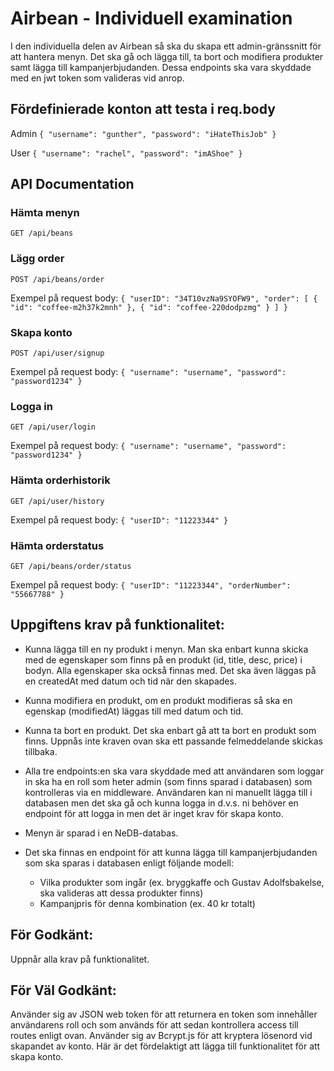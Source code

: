 # Airbean - Individuell examination

I den individuella delen av Airbean så ska du skapa ett admin-gränssnitt för att hantera menyn. Det ska gå och lägga till, ta bort och modifiera produkter samt lägga till kampanjerbjudanden.
Dessa endpoints ska vara skyddade med en jwt token som valideras vid anrop.

## Fördefinierade konton att testa i req.body

Admin
`{
	"username": "gunther",
	"password": "iHateThisJob"
}`

User
`{
	"username": "rachel",
	"password": "imAShoe"
}`

## API Documentation

### Hämta menyn
` GET /api/beans `

### Lägg order
` POST /api/beans/order `

Exempel på request body:
`{
	"userID": "34T10vzNa9SYOFW9",
	"order": [
		{
			"id": "coffee-m2h37k2mnh"
		},
		{
			"id": "coffee-220dodpzmg"
		}
	]
}`

### Skapa konto
` POST /api/user/signup `

Exempel på request body:
`{
	"username": "username",
	"password": "password1234"
}`

### Logga in
` GET /api/user/login `

Exempel på request body:
`{
	"username": "username",
	"password": "password1234"
}`

### Hämta orderhistorik
` GET /api/user/history `

Exempel på request body:
`{
	"userID": "11223344"
}`

### Hämta orderstatus
` GET /api/beans/order/status `

Exempel på request body:
`{
	"userID": "11223344",
	"orderNumber": "55667788"
}`

## Uppgiftens krav på funktionalitet:
* Kunna lägga till en ny produkt i menyn. Man ska enbart kunna skicka med de egenskaper som finns på en produkt (id, title, desc, price) i bodyn. Alla egenskaper ska också finnas med. Det ska även läggas på en createdAt med datum och tid när den skapades.
* Kunna modifiera en produkt, om en produkt modifieras så ska en egenskap (modifiedAt) läggas till med datum och tid.
* Kunna ta bort en produkt. Det ska enbart gå att ta bort en produkt som finns.
Uppnås inte kraven ovan ska ett passande felmeddelande skickas tillbaka.

* Alla tre endpoints:en ska vara skyddade med att användaren som loggar in ska ha en roll som heter admin (som finns sparad i databasen) som kontrolleras via en middleware. Användaren kan ni manuellt lägga till i databasen men det ska gå och kunna logga in d.v.s. ni behöver en endpoint för att logga in men det är inget krav för skapa konto.
* Menyn är sparad i en NeDB-databas.
* Det ska finnas en endpoint för att kunna lägga till kampanjerbjudanden som ska sparas i databasen enligt följande modell:
	- Vilka produkter som ingår (ex. bryggkaffe och Gustav Adolfsbakelse, ska valideras att dessa produkter finns)
	- Kampanjpris för denna kombination (ex. 40 kr totalt)

## För Godkänt:
Uppnår alla krav på funktionalitet.

## För Väl Godkänt:
Använder sig av JSON web token för att returnera en token som innehåller användarens roll och som används för att sedan kontrollera access till routes enligt ovan.
Använder sig av Bcrypt.js för att kryptera lösenord vid skapandet av konto. Här är det fördelaktigt att lägga till funktionalitet för att skapa konto.

